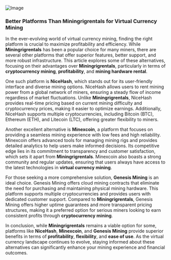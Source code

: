 
![Image](https://github.com/user-attachments/assets/31692037-0104-4703-abd1-696b6a7dd41b)
### Better Platforms Than Miningrigrentals for Virtual Currency Mining

In the ever-evolving world of virtual currency mining, finding the right platform is crucial to maximize profitability and efficiency. While **Miningrigrentals** has been a popular choice for many miners, there are several other platforms that offer superior features, better support, and more robust infrastructure. This article explores some of these alternatives, focusing on their advantages over **Miningrigrentals**, particularly in terms of **cryptocurrency mining**, **profitability**, and **mining hardware rental**.

One such platform is **NiceHash**, which stands out for its user-friendly interface and diverse mining options. NiceHash allows users to rent mining power from a global network of miners, ensuring a steady flow of income regardless of market fluctuations. Unlike **Miningrigrentals**, NiceHash provides real-time pricing based on current mining difficulty and cryptocurrency prices, making it easier to optimize earnings. Additionally, NiceHash supports multiple cryptocurrencies, including Bitcoin (BTC), Ethereum (ETH), and Litecoin (LTC), offering greater flexibility to miners.

Another excellent alternative is **Minexcoin**, a platform that focuses on providing a seamless mining experience with low fees and high reliability. Minexcoin offers advanced tools for managing mining rigs and provides detailed analytics to help users make informed decisions. Its competitive edge lies in its commitment to transparency and customer satisfaction, which sets it apart from **Miningrigrentals**. Minexcoin also boasts a strong community and regular updates, ensuring that users always have access to the latest technologies in **virtual currency mining**.

For those seeking a more comprehensive solution, **Genesis Mining** is an ideal choice. Genesis Mining offers cloud mining contracts that eliminate the need for purchasing and maintaining physical mining hardware. This platform supports multiple cryptocurrencies and provides users with dedicated customer support. Compared to **Miningrigrentals**, Genesis Mining offers higher uptime guarantees and more transparent pricing structures, making it a preferred option for serious miners looking to earn consistent profits through **cryptocurrency mining**.

In conclusion, while **Miningrigrentals** remains a viable option for some, platforms like **NiceHash**, **Minexcoin**, and **Genesis Mining** provide superior benefits in terms of **profitability**, **flexibility**, and **ease of use**. As the virtual currency landscape continues to evolve, staying informed about these alternatives can significantly enhance your mining experience and financial outcomes.
